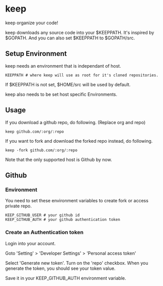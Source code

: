 # keep

keep organize your code!

keep downloads any source code into your $KEEPPATH.
It's inspired by $GOPATH. And you can also set $KEEPPATH to $GOPATH/src.

## Setup Environment

keep needs an environment that is independant of host.

```
KEEPPATH # where keep will use as root for it's cloned repositories.
```

If $KEEPPATH is not set, $HOME/src will be used by default.

keep also needs to be set host specific Environments.

## Usage

If you download a github repo, do following.
(Replace org and repo)

```
keep github.com/:org/:repo
```

If you want to fork and download the forked repo instead, do following.

```
keep -fork github.com/:org/:repo
```

Note that the only supported host is Github by now.

## Github

### Environment

You need to set these environment variables to create fork or access private repo.

```
KEEP_GITHUB_USER # your github id
KEEP_GITHUB_AUTH # your github authentication token
```

### Create an Authentication token

Login into your account.

Goto 'Setting' > 'Developer Settings' > 'Personal access token'

Select 'Generate new token'. Turn on the 'repo' checkbox.
When you generate the token, you should see your token value.

Save it in your KEEP_GITHUB_AUTH environment variable.


